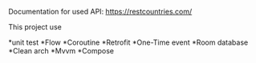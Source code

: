 
Documentation for used API: https://restcountries.com/

This project use 

*unit test
*Flow
*Coroutine
*Retrofit
*One-Time event
*Room database
*Clean arch
*Mvvm
*Compose


